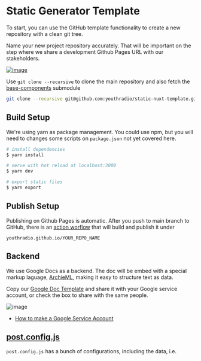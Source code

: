 # Static Generator Template

To start, you can use the GitHub template functionality to create a new repository with a clean git tree.

Name your new project repository accurately. That will be important on the step where we share a development Github Pages URL with our stakeholders.

[![image](https://user-images.githubusercontent.com/102277/130860179-1eb56b1c-e184-4ab5-95a5-5f37360d8ad6.png)](https://github.com/youthradio/static-nuxt-template/generate)

Use `git clone --recursive` to clone the main repository and also fetch the [base-components](https://github.com/youthradio/base-components) submodule

```bash
git clone --recursive git@github.com:youthradio/static-nuxt-template.git
```

## Build Setup

We're using yarn as package management. You could use npm, but you will need to changes some scripts on `package.json` not yet covered here.

``` bash
# install dependencies
$ yarn install

# serve with hot reload at localhost:3000
$ yarn dev

# export static files
$ yarn export

```
## Publish Setup

Publishing on Github Pages is automatic. After you push to main branch to GitHub, there is an [action worflow](https://github.com/youthradio/static-nuxt-template/blob/main/.github/workflows/main.yml) that will build and publish it under

`youthradio.github.io/YOUR_REPO_NAME`


## Backend

We use Google Docs as a backend. The doc will be embed with a special markup laguage, [ArchieML](http://archieml.org/), making it easy to structure text as data. 

Copy our [Google Doc Template](https://docs.google.com/document/d/1imJ0esjaeeq_rxh5XFTs9VCpsREOuTshZU1GRCswxN0/edit) and share it with your Google service account, or check the box to share with the same people.

![image](https://user-images.githubusercontent.com/102277/131023575-7ae5d28d-3efe-4ccc-b4a1-d645da0adf52.png)


* [How to make a Google Service Account](https://github.com/The-Politico/gootenberg/blob/main/docs/GoogleServiceAccount.md)

## [post.config.js](https://github.com/youthradio/static-nuxt-template/blob/main/post.config.js)

`post.config.js` has a bunch of configurations, including the <head> data, i.e. <title> <meta> tags but also information about the google docs linked to the project, Poll Server, DBs, etc

You can customize the GH Pages URL. The default is the repository name.

#### Dev URL [<>](https://github.com/youthradio/static-nuxt-template/blob/main/post.config.js#L4)
```js
const projectName = process.env.GIT_REPO_NAME || ''
```


#### Docs Ids [<>](https://github.com/youthradio/static-nuxt-template/blob/d9d56c2c706bf27e87c905880136e01e89f8fbf0/post.config.js#L37-L42)


Grab the Google Doc id from the copied document, you could have as many docs as you need.

```js
...
  docs: [
    {
      name: 'YOUR GOOGLE DOC",
      id: '1imJ0esjaeeq_rxh5XFTs9VCpsREOuTshZU1GRCswxN0',
    },
  ],
  ...
```
